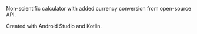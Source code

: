 Non-scientific calculator with added currency conversion from open-source API.

Created with Android Studio and Kotlin.
